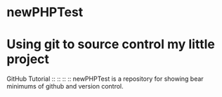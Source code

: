# newPHPTest
Using git to source control my little project
=============================================
GitHub Tutorial :: :: :: ::
newPHPTest is a repository for showing bear minimums of github and version control.
